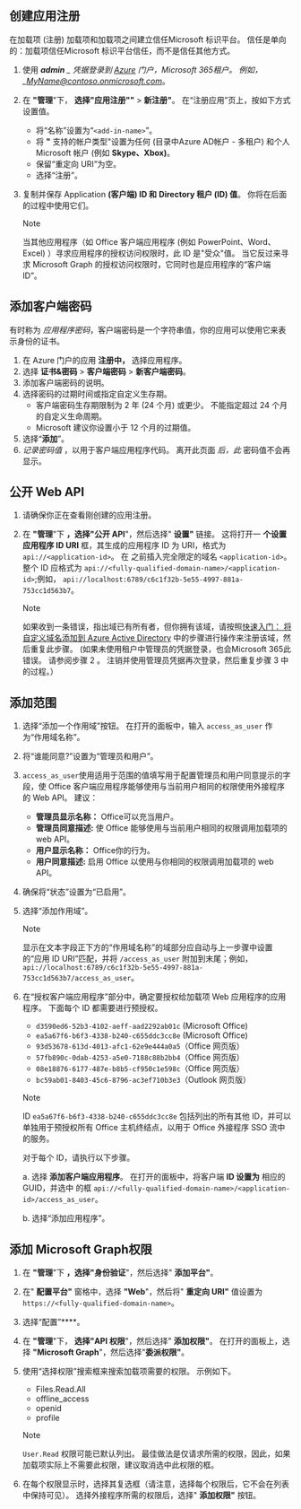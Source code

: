 ## <a name="create-an-app-registration"></a>创建应用注册

在加载项 (注册) 加载项和加载项之间建立信任Microsoft 标识平台。 信任是单向的：加载项信任Microsoft 标识平台信任，而不是信任其他方式。

1. 使用 ***admin** _ 凭据登录到 [Azure](https://portal.azure.com/) 门户，Microsoft 365租户。 例如，_*MyName@contoso.onmicrosoft.com**。
1. 在 **"管理**"下， **选择"应用注册""** > **新注册"**。 在“注册应用”页上，按如下方式设置值。

    * 将“名称”设置为“`<add-in-name>`”。
    * 将 **"** 支持的帐户类型"设置为任何 (目录中Azure AD帐户 - 多租户) 和个人 Microsoft 帐户 (例如 **Skype、Xbox)**。
    * 保留“重定向 URI”为空。
    * 选择“注册”。

1. 复制并保存 Application **(客户端) ID 和** **Directory 租户 (ID) 值**。 你将在后面的过程中使用它们。

    > [!NOTE]
    > 当其他应用程序（如 Office 客户端应用程序 (例如 PowerPoint、Word、Excel) ）寻求应用程序的授权访问权限时，此 ID 是"受众"值。 当它反过来寻求 Microsoft Graph 的授权访问权限时，它同时也是应用程序的“客户端 ID”。

## <a name="add-a-client-secret"></a>添加客户端密码

有时称为 _应用程序密码_，客户端密码是一个字符串值，你的应用可以使用它来表示身份的证书。

1. 在 Azure 门户的应用 **注册中，** 选择应用程序。
1. 选择 **证书&密码** > **客户端密码** > **新客户端密码**。
1. 添加客户端密码的说明。
1. 选择密码的过期时间或指定自定义生存期。
    * 客户端密码生存期限制为 2 年 (24 个月) 或更少。 不能指定超过 24 个月的自定义生命周期。
    * Microsoft 建议你设置小于 12 个月的过期值。
1. 选择“**添加**”。
1. _记录密码值_ ，以用于客户端应用程序代码。 离开此页面 _后，此_ 密码值不会再显示。

## <a name="expose-a-web-api"></a>公开 Web API

1. 请确保你正在查看刚创建的应用注册。
1. 在 **"管理**"下 **，选择"公开 API**"，然后选择" **设置"** 链接。 这将打开一 **个设置应用程序 ID URI** 框，其生成的应用程序 ID 为 URI，格式为 `api://<application-id>`。 在 之前插入完全限定的域名 `<application-id>`。 整个 ID 应格式为 `api://<fully-qualified-domain-name>/<application-id>`;例如， `api://localhost:6789/c6c1f32b-5e55-4997-881a-753cc1d563b7`。

    > [!NOTE]
    > 如果收到一条错误，指出域已有所有者，但你拥有该域，请按照[快速入门： 将自定义域名添加到 Azure Active Directory](/azure/active-directory/add-custom-domain) 中的步骤进行操作来注册该域，然后重复此步骤。  (如果未使用租户中管理员的凭据登录，也会Microsoft 365此错误。 请参阅步骤 2 。 注销并使用管理员凭据再次登录，然后重复步骤 3 中的过程。）

## <a name="add-a-scope"></a>添加范围

1. 选择“添加一个作用域”按钮。 在打开的面板中，输入 `access_as_user` 作为“作用域名称”。

1. 将“谁能同意?”设置为“管理员和用户”。

1. `access_as_user`使用适用于范围的值填写用于配置管理员和用户同意提示的字段，使 Office 客户端应用程序能够使用与当前用户相同的权限使用外接程序的 Web API。 建议：

    * **管理员显示名称：** Office可以充当用户。
    * **管理员同意描述:** 使 Office 能够使用与当前用户相同的权限调用加载项的 web API。
    * **用户显示名称：** Office你的行为。
    * **用户同意描述:** 启用 Office 以使用与你相同的权限调用加载项的 web API。

1. 确保将“状态”设置为“已启用”。

1. 选择“添加作用域”。

    > [!NOTE]
    > 显示在文本字段正下方的“作用域名称”的域部分应自动与上一步骤中设置的“应用 ID URI”匹配，并将 `/access_as_user` 附加到末尾；例如，`api://localhost:6789/c6c1f32b-5e55-4997-881a-753cc1d563b7/access_as_user`。

1. 在“授权客户端应用程序”部分中，确定要授权给加载项 Web 应用程序的应用程序。 下面每个 ID 都需要进行预授权。
  
    * `d3590ed6-52b3-4102-aeff-aad2292ab01c` (Microsoft Office)
    * `ea5a67f6-b6f3-4338-b240-c655ddc3cc8e` (Microsoft Office)
    * `93d53678-613d-4013-afc1-62e9e444a0a5`（Office 网页版）
    * `57fb890c-0dab-4253-a5e0-7188c88b2bb4`（Office 网页版）
    * `08e18876-6177-487e-b8b5-cf950c1e598c`（Office 网页版）
    * `bc59ab01-8403-45c6-8796-ac3ef710b3e3`（Outlook 网页版）

    > [!NOTE]
    > ID `ea5a67f6-b6f3-4338-b240-c655ddc3cc8e` 包括列出的所有其他 ID，并可以单独用于预授权所有 Office 主机终结点，以用于 Office 外接程序 SSO 流中的服务。

    对于每个 ID，请执行以下步骤。

      a. 选择 **添加客户端应用程序**。 在打开的面板中，将客户端 **ID 设置为** 相应的 GUID，并选中 的框 `api://<fully-qualified-domain-name>/<application-id>/access_as_user`。

      b. 选择“添加应用程序”。

## <a name="add-microsoft-graph-permissions"></a>添加 Microsoft Graph权限

1. 在 **"管理**"下 **，选择"身份验证**"，然后选择" **添加平台"**。

1. 在" **配置平台"** 窗格中，选择 **"Web**"，然后将" **重定向 URI"** 值设置为 `https://<fully-qualified-domain-name>`。

1. 选择“配置”****。

1. 在 **"管理**"下， **选择"API 权限**"，然后选择" **添加权限"**。 在打开的面板上，选择 **"Microsoft Graph**"，然后选择"**委派权限"**。

1. 使用“选择权限”搜索框来搜索加载项需要的权限。 示例如下。

    * Files.Read.All
    * offline_access
    * openid
    * profile

    > [!NOTE]
    > `User.Read` 权限可能已默认列出。 最佳做法是仅请求所需的权限，因此，如果加载项实际上不需要此权限，建议取消选中此权限的框。

1. 在每个权限显示时，选择其复选框（请注意，选择每个权限后，它不会在列表中保持可见）。 选择外接程序所需的权限后，选择" **添加权限"** 按钮。
